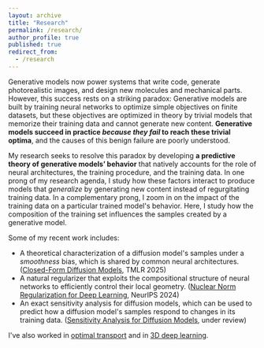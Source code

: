 ```yaml
---
layout: archive
title: "Research"
permalink: /research/
author_profile: true
published: true
redirect_from:
  - /research
---
```



Generative models now power systems that write code, generate photorealistic images, and design new molecules and mechanical parts. However, this success rests on a striking paradox: Generative models are built by training neural networks to optimize simple objectives on finite datasets, but these objectives are optimized in theory by trivial models that memorize their training data and cannot generate new content. **Generative models succeed in practice *because they fail* to reach these trivial optima**, and the causes of this benign failure are poorly understood.

My research seeks to resolve this paradox by developing **a predictive theory of generative models’ behavior** that natively accounts for the role of neural architectures, the training procedure, and the training data. In one prong of my research agenda, I study how these factors interact to produce models that *generalize* by generating new content instead of regurgitating training data. In a complementary prong, I zoom in on the impact of the training data on a particular trained model's behavior. Here, I study how the composition of the training set influences the samples created by a generative model.

Some of my recent work includes:

- A theoretical characterization of a diffusion model's samples under a *smoothness* bias, which is shared by common neural architectures. ([Closed-Form Diffusion Models](https://arxiv.org/abs/2310.12395), TMLR 2025)
- A natural regularizer that exploits the compositional structure of neural networks to efficiently control their local geometry. ([Nuclear Norm Regularization for Deep Learning](https://arxiv.org/abs/2405.14544), NeurIPS 2024)
- An exact sensitivity analysis for diffusion models, which can be used to predict how a diffusion model's samples respond to changes in its training data. ([Sensitivity Analysis for Diffusion Models](https://arxiv.org/abs/2509.23092), under review)

I've also worked in [optimal transport](https://arxiv.org/abs/2205.09244) and in [3D deep learning](https://arxiv.org/abs/2410.02101).
